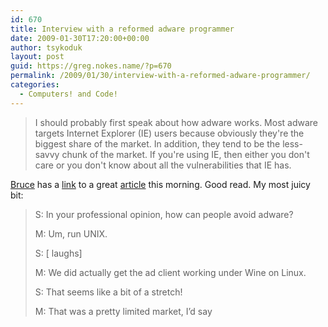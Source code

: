 ```yaml
---
id: 670
title: Interview with a reformed adware programmer
date: 2009-01-30T17:20:00+00:00
author: tsykoduk
layout: post
guid: https://greg.nokes.name/?p=670
permalink: /2009/01/30/interview-with-a-reformed-adware-programmer/
categories:
  - Computers! and Code!
---
```

<blockquote>I should probably first speak about how adware works. Most adware targets Internet Explorer (IE) users because obviously they're the biggest share of the market. In addition, they tend to be the less-savvy chunk of the market. If you're using IE, then either you don't care or you don't know about all the vulnerabilities that IE has.</blockquote>

<!--more-->

<p><a href="http://www.schneier.com/blog/archives/2006/08/bruce_schneier.html">Bruce</a> has a <a href="http://www.schneier.com/blog/archives/2009/01/interview_with_10.html">link</a> to a great <a href="http://philosecurity.org/2009/01/12/interview-with-an-adware-author">article</a> this morning. Good read. My most juicy bit:</p>


<blockquote>S: In your professional opinion, how can people avoid adware?

<p>M: Um, run <span class="caps">UNIX</span>.</p>


<p>S: [ laughs]</p>


<p>M: We did actually get the ad client working under Wine on Linux.</p>


<p>S: That seems like a bit of a stretch!</p>


<p>M: That was a pretty limited market, I’d say</p>
</blockquote>